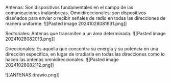 Antenas: Son dispositivos fundamentales en el campo de las comunicaciones inalámbricas.
Omnidireccionales:  son dispositivos diseñados para enviar o recibir señales de radio en todas las direcciones de manera uniforme.
![[Pasted image 20241028081931.png]]

Sectoriales: Antenas que transmiten a un área determinada.
![[Pasted image 20241028082013.png]]

Direccionales:  Es aquella que concentra su energía y su potencia en una dirección específica, en lugar de irradiarla en todas las direcciones como lo hacen las antenas omnidireccionales.
![[Pasted image 20241028082112.png]]

![[ANTENAS.drawio.png]]
